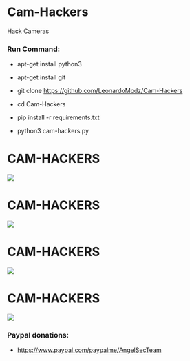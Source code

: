 # Cam-Hackers

Hack Cameras

<h3> Run Command: </h3>

* apt-get install python3

* apt-get install git

* git clone https://github.com/LeonardoModz/Cam-Hackers

* cd Cam-Hackers

* pip install -r requirements.txt

* python3 cam-hackers.py 

# CAM-HACKERS

<img src="https://github.com/AngelSecurityTeam/Cam-Hackers/blob/master/cap01new.jpg">

# CAM-HACKERS

<img src="https://github.com/AngelSecurityTeam/Cam-Hackers/blob/master/cap02new.jpg">

# CAM-HACKERS

<img src="https://github.com/AngelSecurityTeam/Cam-Hackers/blob/master/camfoto.png">

# CAM-HACKERS

<img src="https://github.com/AngelSecurityTeam/Cam-Hackers/blob/master/camfoto2.png">

<h3> Paypal donations: </h3>

* https://www.paypal.com/paypalme/AngelSecTeam
